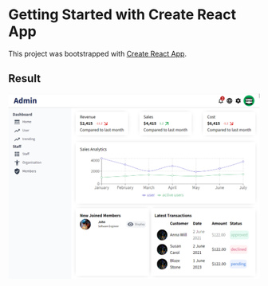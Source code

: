 # Getting Started with Create React App

This project was bootstrapped with [Create React App](https://github.com/facebook/create-react-app).



## Result
![Result](https://github.com/konstantinsteinmiller/react-admin/blob/master/images/admin.png)
